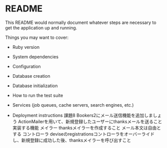 # README

This README would normally document whatever steps are necessary to get the
application up and running.

Things you may want to cover:

* Ruby version

* System dependencies

* Configuration

* Database creation

* Database initialization

* How to run the test suite

* Services (job queues, cache servers, search engines, etc.)

* Deployment instructions
課題8
Bookers2にメール送信機能を追加しましょう
ActionMailerを用いて、新規登録したユーザーにthanksメールを送ること
実装する機能
メイラー
thanksメイラーを作成すること
メール本文は自由とする
コントローラ
deviseのregistrationsコントローラをオーバーライドし、新規登録に成功した後、thanksメイラーを呼び出すこと
